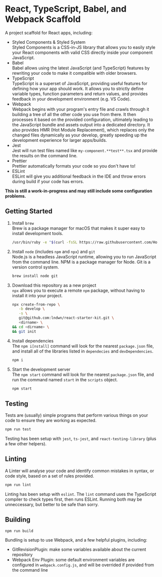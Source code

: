 # React, TypeScript, Babel, and Webpack Scaffold

A project scaffold for React apps, including:

- Styled Components & Styled System  
  Styled Components is a CSS-in-JS library that allows you to easily style your React components with valid CSS directly inside your component JavaScript.
- Babel  
  Babel allows using the latest JavaScript (and TypeScript) features by rewriting your code to make it compatible with older browsers.
- TypeScript  
  TypeScript is a superset of JavaScript, providing useful features for defining how your app should work. It allows you to strictly define variable types, function parameters and return values, and provides feedback in your development environment (e.g. VS Code).
- Webpack  
  Webpack begins with your program's entry file and crawls through it building a tree of all the other code you use from there. It then processes it based on the provided configuration, ultimately leading to the JavaScript bundle and assets output into a dedicated directory. It also provides HMR (Hot Module Replacement), which replaces only the changed files dynamically as your develop, greatly speeding up the development experience for larger apps/builds.
- Jest  
  Jest will run test files named like `my-component.**test**.tsx` and provide the results on the command line.
- Prettier  
  Prettier automatically formats your code so you don't have to!
- ESLint  
  ESLint will give you additional feedback in the IDE and throw errors during build if your code has errors.

**This is still a work-in-progress and may still include some configuration problems.**

## Getting Started

1. Install `brew`  
    Brew is a package manager for macOS that makes it super easy to install development tools.

   ```bash
   /usr/bin/ruby -e "$(curl -fsSL https://raw.githubusercontent.com/Homebrew/install/master/install)"
   ```

1. Install `node` (includes `npm` and `npx`) and `git`  
    Node.js is a headless JavaScript runtime, allowing you to run JavaScript from the command line. NPM is a package manager for Node. Git is a version control system.

   ```bash
   brew install node git
   ```

1. Download this repository as a new project  
    `npx` allows you to execute a remote `npm` package, without having to install it into your project.

   ```bash
   npx create-from-repo \
      -b develop \
      -s \
      git@github.com:lndwn/react-starter-kit.git \
      <dirname> \
   && cd <dirname> \
   && git init
   ```

1. Install dependencies  
    The `npm i[nstall]` command will look for the nearest `package.json` file, and install all of the libraries listed in `dependecies` and `devDependencies`.

   ```bash
   npm i
   ```

1. Start the development server  
    The `npm start` command will look for the nearest `package.json` file, and run the command named `start` in the `scripts` object.

   ```bash
   npm start
   ```

## Testing

Tests are (usually) simple programs that perform various things on your code to ensure they are working as expected.

```bash
npm run test
```

Testing has been setup with `jest`, `ts-jest`, and `react-testing-library` (plus a few other helpers).

## Linting

A Linter will analyse your code and identify common mistakes in syntax, or code style, based on a set of rules provided.

```bash
npm run lint
```

Linting has been setup with `eslint`. The `lint` command uses the TypeScript compiler to check types first, then runs ESLint. Running both may be unneccessary, but better to be safe than sorry.

## Building

```bash
npm run build
```

Bundling is setup to use Webpack, and a few helpful plugins, including:

- GitRevisionPlugin: make some variables available about the current repository
- Webpack Env Plugin: some default environment variables are configured in `webpack.config.js`, and will be overrided if provided from the command line
